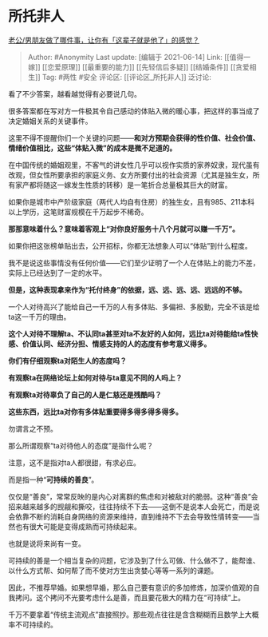 # 所托非人
[老公/男朋友做了哪件事，让你有「这辈子就是他了」的感觉？](https://www.zhihu.com/question/421025094/answer/1617385809)

> Author: #Anonymity
> Last update: [编辑于 2021-06-14]
> Link: [[值得一嫁]] [[恋爱原理]] [[最重要的能力]] [[先轻信后多疑]] [[结婚条件]] [[贪爱相生]]
> Tag: #两性 #安全
> 评论区: [[评论区_所托非人]]
> 泛讨论:

看了不少答案，越看越觉得有必要说几句。

很多答案都在写对方一件极其令自己感动的体贴入微的暖心事，把这样的事当成了决定婚姻关系的关键事件。

这里不得不提醒你们一个关键的问题——**和对方预期会获得的性价值、社会价值、情绪价值相比，这些“体贴入微”的成本是微不足道的。**

在中国传统的婚姻观里，不客气的讲女性几乎可以视作实质的家养奴隶，现代虽有改观，但女性所要承担的家庭义务、女方所要付出的社会资源（尤其是独生女，所有家产都将随这一嫁发生性质的转移）是一笔折合总量极其巨大的财富。

如果你是城市中产阶级家庭（两代人均自有住房）的独生女，且有985、211本科以上学历，这笔财富规模在千万起步不稀奇。

**那那意味着什么？意味着客观上“对你良好服务十八个月就可以赚一千万”。**

如果你把这张榜单贴出去，公开招标，你都无法想象人可以“体贴”到什么程度。

我不是说这些事情没有任何价值——它们至少证明了一个人在体贴上的能力不差，实际上已经达到了一定的水平。

**但是，这种表现拿来作为“托付终身”的依据，远、远、远、远、远远的不够。**

一个人对待高兴了能给自己一千万的人有多体贴、多偏袒、多殷勤，完全不该是给ta这一千万的理由。

**这个人对待不理解ta、不认同ta甚至对ta不友好的人如何，远比ta对待能给ta性快感、价值认同、经济分担、情感支持的人的态度有参考意义得多。**

**你们有仔细观察ta对陌生人的态度吗？**

**有观察ta在网络论坛上如何对待与ta意见不同的人吗上？**

**有观察ta对待辜负了自己的人是仁慈还是残酷吗？**

**这些东西，远比ta对你有多体贴重要得多得多得多得多。**

勿谓言之不预。

那么所谓观察“ta对待他人的态度”是指什么呢？

注意，这不是指对ta人都很甜，有求必应。

而是指一种“**可持续的善良**”。

仅仅是“善良”，常常反映的是内心对离群的焦虑和对被敌对的脆弱。这种“善良”会招来越来越多的觊觎和撕咬，往往持续不下去——这倒不是说本人会死亡，而是说会依靠不断的消耗自身网络的资源来维持，直到维持不下去会导致性情转变——当然也有很大可能是变得成熟而可持续起来。

也就是说将来尚有一变。

可持续的善是一个相当复杂的问题，它涉及到了什么可做、什么做不了，能帮谁、以什么方式帮、如何帮了而不使对方生出贪婪心等等一系列的课题。

因此，不推荐早婚。如果想早婚，那么自己要有意识的多加修炼，加深价值观的自我拷问。这个拷问不光要考虑什么是善，而且要花极大的精力在“可持续”上。

千万不要拿着“传统主流观点”直接照抄。那些观点往往是含含糊糊而且数学上大概率不可持续的。

